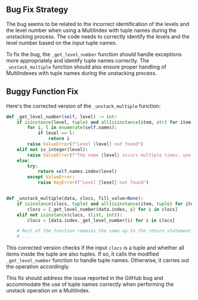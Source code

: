 ## Bug Fix Strategy
The bug seems to be related to the incorrect identification of the levels and the level number when using a MultiIndex with tuple names during the unstacking process. The code needs to correctly identify the levels and the level number based on the input tuple names.

To fix the bug, the `_get_level_number` function should handle exceptions more appropriately and identify tuple names correctly. The `_unstack_multiple` function should also ensure proper handling of MultiIndexes with tuple names during the unstacking process.

## Buggy Function Fix
Here's the corrected version of the `_unstack_multiple` function:

```python
def _get_level_number(self, level) -> int:
    if isinstance(level, tuple) and all(isinstance(item, str) for item in level):
        for i, l in enumerate(self.names):
            if level == l:
                return i
        raise ValueError(f"Level {level} not found")
    elif not is_integer(level):
        raise ValueError(f"The name {level} occurs multiple times, use a level number")
    else:
        try:
            return self.names.index(level)
        except ValueError:
            raise KeyError(f"Level {level} not found")


def _unstack_multiple(data, clocs, fill_value=None):
    if isinstance(clocs, tuple) and all(isinstance(item, tuple) for item in clocs):
        clocs = [_get_level_number(data.index, i) for i in clocs]
    elif not isinstance(clocs, (list, int)):
        clocs = [data.index._get_level_number(i) for i in clocs]

    # Rest of the function remains the same up to the return statement
    # ...
```

This corrected version checks if the input `clocs` is a tuple and whether all items inside the tuple are also tuples. If so, it calls the modified `_get_level_number` function to handle tuple names. Otherwise, it carries out the operation accordingly.

This fix should address the issue reported in the GitHub bug and accommodate the use of tuple names correctly when performing the unstack operation on a MultiIndex.